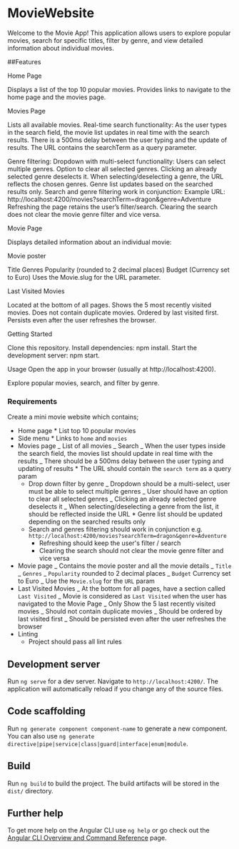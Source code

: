 # MovieWebsite

Welcome to the Movie App! This application allows users to explore popular movies, search for specific titles, filter by genre, and view detailed information about individual movies.

##Features

Home Page

Displays a list of the top 10 popular movies.
Provides links to navigate to the home page and the movies page.

Movies Page

Lists all available movies.
Real-time search functionality:
As the user types in the search field, the movie list updates in real time with the search results.
There is a 500ms delay between the user typing and the update of results.
The URL contains the searchTerm as a query parameter.

Genre filtering:
Dropdown with multi-select functionality:
Users can select multiple genres.
Option to clear all selected genres.
Clicking an already selected genre deselects it.
When selecting/deselecting a genre, the URL reflects the chosen genres.
Genre list updates based on the searched results only.
Search and genre filtering work in conjunction:
Example URL: http://localhost:4200/movies?searchTerm=dragon&genre=Adventure
Refreshing the page retains the user’s filter/search.
Clearing the search does not clear the movie genre filter and vice versa.

Movie Page

Displays detailed information about an individual movie:

Movie poster

Title
Genres
Popularity (rounded to 2 decimal places)
Budget (Currency set to Euro)
Uses the Movie.slug for the URL parameter.


Last Visited Movies

Located at the bottom of all pages.
Shows the 5 most recently visited movies.
Does not contain duplicate movies.
Ordered by last visited first.
Persists even after the user refreshes the browser.

Getting Started

Clone this repository.
Install dependencies: npm install.
Start the development server: npm start.

Usage
Open the app in your browser (usually at http://localhost:4200).

Explore popular movies, search, and filter by genre.

### Requirements

Create a mini movie website which contains;

- Home page \* List top 10 popular movies
- Side menu \* Links to `home` and `movies`
- Movies page
  _ List of all movies
  _ Search
  _ When the user types inside the search field, the movies list should update in real time with the results
  _ There should be a 500ms delay between the user typing and updating of results \* The URL should contain the `search term` as a query param
  - Drop down filter by genre
    _ Dropdown should be a multi-select, user must be able to select multiple genres
    _ User should have an option to clear all selected genres
    _ Clicking an already selected genre deselects it
    _ When selecting/deselecting a genre from the list, it should be reflected inside the URL \* Genre list should be updated depending on the searched results only
  - Search and genres filtering should work in conjunction e.g. `http://localhost:4200/movies?searchTerm=dragon&genre=Adventure`
    - Refreshing should keep the user's filter / search
    - Clearing the search should not clear the movie genre filter and vice versa
- Movie page
  _ Contains the movie poster and all the movie details
  _ `Title`
  _ `Genres`
  _ `Popularity` rounded to 2 decimal places
  _ `Budget` Currency set to Euro
  _ Use the `Movie.slug` for the `URL` param
- Last Visited Movies
  _ At the bottom for all pages, have a section called `Last Visited`
  _ Movie is considered as `Last Visited` when the user has navigated to the Movie Page
  _ Only Show the 5 last recently visited movies
  _ Should not contain duplicate movies
  _ Should be ordered by last visited first
  _ Should be persisted even after the user refreshes the browser
- Linting
  - Project should pass all lint rules


## Development server

Run `ng serve` for a dev server. Navigate to `http://localhost:4200/`. The application will automatically reload if you change any of the source files.

## Code scaffolding

Run `ng generate component component-name` to generate a new component. You can also use `ng generate directive|pipe|service|class|guard|interface|enum|module`.

## Build

Run `ng build` to build the project. The build artifacts will be stored in the `dist/` directory.


## Further help

To get more help on the Angular CLI use `ng help` or go check out the [Angular CLI Overview and Command Reference](https://angular.io/cli) page.
